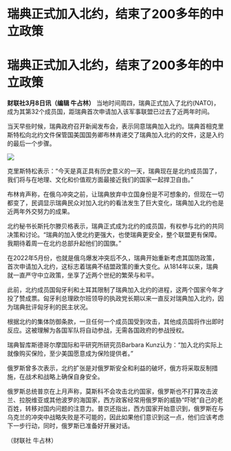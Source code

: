 # 瑞典正式加入北约，结束了200多年的中立政策

# 瑞典正式加入北约，结束了200多年的中立政策

**财联社3月8日讯（编辑 牛占林）**
当地时间周四，瑞典正式加入了北约(NATO)，成为其第32个成员国，距瑞典首次申请加入该军事联盟已过去了近两年时间。

当天早些时候，瑞典政府召开新闻发布会，表示同意瑞典加入北约。瑞典首相克里斯特松向北约文件保管国美国国务卿布林肯递交了瑞典加入北约的文件，这是入约的最后一个步骤。

![](https://inews.gtimg.com/om_bt/ORgxqJtDI7ThWv4f1Kct1d42p8B_QKzV0hpAnX862UWi8AA/1000)

克里斯特松表示：“今天是真正具有历史意义的一天，瑞典现在是北约成员国了，我们将与在地理、文化和价值观方面最接近我们的国家一起捍卫自由。”

布林肯声称，在俄乌冲突之前，让瑞典放弃中立国身份是不可想象的，但现在一切都变了，民调显示瑞典民众对加入北约的看法发生了巨大变化，瑞典加入北约也是近两年外交努力的成果。

北约秘书长斯托尔滕贝格表示，瑞典正式成为北约的成员国，有权参与北约的共同决策和讨论。“瑞典的加入使北约更强大，也使瑞典更安全，整个联盟更有保障。我期待着周一在北约总部升起他们的国旗。”

在2022年5月份，也就是俄乌爆发冲突后不久，瑞典开始重新考虑其国防政策，首次申请加入北约，这标志着瑞典不结盟政策的重大变化。从1814年以来，瑞典就一直严守中立政策，坐享了近两个世纪的繁荣与和平。

此前，北约成员国匈牙利和土耳其限制了瑞典加入北约的进程，这两个国家今年才投了赞成票。匈牙利总理欧尔班领导的执政党长期以来一直反对瑞典加入北约，因为瑞典批评匈牙利的民主状况。

根据北约的集体防御条款，一旦任何一个成员国受到攻击，其他成员国将作出即时反应。这被理解为各国军队将自动参战，无需各国政府的参战授权。

瑞典智库斯德哥尔摩国际和平研究所研究员Barbara Kunz认为：“加入北约实际上就像购买保险，至少美国愿意成为保险提供者。”

俄罗斯曾多次表示，北约扩张是对俄罗斯安全和利益的破坏，俄方将采取反制措施，在战术和战略上确保自身安全。

俄罗斯总统普京在上月声称，莫斯科不会攻击北约国家，俄罗斯也不打算攻击波兰、拉脱维亚或其他波罗的海国家，西方政客经常用俄罗斯的威胁“吓唬”自己的老百姓，转移对国内问题的注意力。普京还指出，西方国家开始意识到，俄罗斯在与乌克兰的冲突中战略失败是不可能的，因此如果他们意识到这一点，他们应该考虑下一步行动，同时，俄罗斯已准备好开展对话。

（财联社 牛占林）

